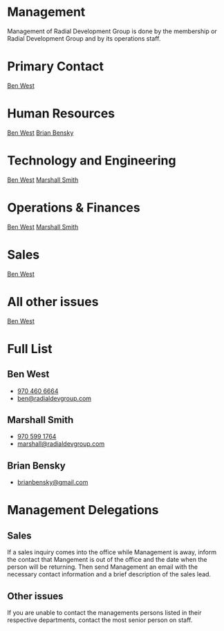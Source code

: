 # Management
  Management of Radial Development Group is done by the membership or Radial Development Group and by its operations staff.

# Primary Contact
[Ben West](#ben-west)

# Human Resources
[Ben West](#ben-west)
[Brian Bensky](#brian-bensky)

# Technology and Engineering
[Ben West](#ben-west)
[Marshall Smith](#marshall-smith)

# Operations & Finances
[Ben West](#ben-west)
[Marshall Smith](#marshall-smith)

# Sales
[Ben West](#ben-west)

# All other issues
[Ben West](#ben-west)

# Full List
## Ben West
  - [970 460 6664](tel:9704606664)
  - [ben@radialdevgroup.com](mailto:ben@radialdevgroup.com)

## Marshall Smith
  - [970 599 1764](tel:9705991764)
  - [marshall@radialdevgroup.com](mailto:marshall@radialdevgroup.com)

## Brian Bensky
  - [brianbensky@gmail.com](mailto:brianbensky@gmail.com)


# Management Delegations
## Sales
If a sales inquiry comes into the office while Management is away, inform the
contact that Mangement is out of the office and the date when the person will be returning.
Then send Management an email with the necessary contact information and a brief
description of the sales lead.

## Other issues
If you are unable to contact the managements persons listed in their respective
departments, contact the most senior person on staff.
